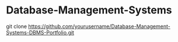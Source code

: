 # Database-Management-Systems
git clone https://github.com/yourusername/Database-Management-Systems-DBMS-Portfolio.git
